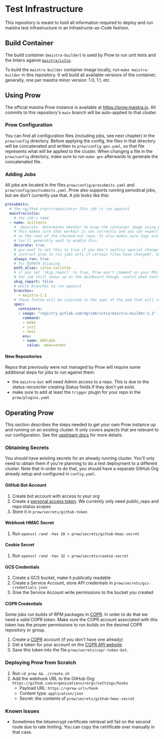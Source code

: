 # Test Infrastructure

This repository is meant to hold all information required to deploy and run maistra test infrastructure in an Infrastructe-as-Code fashion.

## Build Container

The build container (`maistra-builder`) is used by Prow to run unit tests and the linters against [`maistra/istio`](https://github.com/maistra/istio). 

To build the `maistra-builder` container image locally, run `make maistra-builder` in this repository. It will build all available versions of the container; generally, one per maistra minor version: 1.0, 1.1, etc.

## Using Prow

The official maistra Prow instance is available at https://prow.maistra.io. All commits to this repository's `main` branch will be auto-applied to that cluster.

### Prow Configuration

You can find all configuration files (including jobs, see next chapter) in the `prow/config` directory. Before applying the config, the files in that directory will be concatenated and written to `prow/config.gen.yaml`, so that file represents what will be applied to the cluster. When changing a file in the `prow/config` directory, make sure to run `make gen` afterwards to generate the concatenated file. 

### Adding Jobs

All jobs are located in the files `prow/config/presubmits.yaml` and `prow/config/postsubmits.yaml`. Prow also supports running periodical jobs, but we don't currently use that. A job looks like this:

```yaml
presubmits:
  # the <github org>/<repository> this job is run against
  maistra/istio:
    # the job's name
  - name: unittests
    # `decorate` determines whether to wrap the container image using prow's init containers.
    # This makes sure that workdir is set correctly and you can expect to run your commands
    # in the root of the checked-out repo. It also makes sure logs are uploaded to GCS.
    # You'll generally want to enable this.
    decorate: true
    # you want to set this to true if you don't speficy special change patterns (you can
    # instruct prow to run jobs only if certain files have changed). See upstream docs
    always_run: true
    # for GOPATH aliasing
    path_alias: istio.io/istio
    # if you set `skip_report` to true, Prow won't comment on your PRs or add status fields.
    # the job still shows up on the dashboard though. useful when testing
    skip_report: false
    # which branches to run against
    branches:
      - maistra-1.1
    # these fields will be injected in the spec of the pod that will run your test.
    spec:
      containers:
      - image: "registry.gitlab.com/dgrimm/istio/maistra-builder:1.1"
        command:
        - make
        - init
        - test
        env:
        - name: GOFLAGS
          value: -mod=vendor
```

#### New Repositories

Repos that previously were not managed by Prow will require some additional steps for jobs to run against them:

* the `maistra-bot` will need Admin access to a repo. This is due to the status-reconciler creating Status fields if they don't yet exist.
* make sure to add at least the `trigger` plugin for your repo in the `prow/plugins.yaml`


## Operating Prow

This section describes the steps needed to get your own Prow instance up and running on an existing cluster. It only covers aspects that are relevant to our configuration. See the [upstream docs](https://github.com/kubernetes/test-infra/blob/master/prow/getting_started_deploy.md) for more details.

### Obtaining Secrets

You should have existing secrets for an already running cluster. You'll only need to obtain them if you're planning to do a test deployment to a different cluster. Note that in order to do that, you should have a separate GitHub Org already setup and configured in `config.yaml`.

#### GitHub Bot Account

1. Create bot account with access to your org
1. Create a [personal access token](https://github.com/settings/tokens). We currently only need public_repo and repo:status scopes
1. Store it in `prow/secrets/github-token`

#### Webhook HMAC Secret

1. Run `openssl rand -hex 20 > prow/secrets/github-hmac-secret`

#### Cookie Secret

1. Run `openssl rand -hex 32 > prow/secrets/cookie-secret`

#### GCS Credentials

1. Create a GCS bucket, make it publically readable
1. Create a Service Account, store API credentials in `prow/secrets/gcs-credentials.json`
1. Give the Service Account write permissions to the bucket you created

#### COPR Credentials
Some jobs run builds of RPM packages in [COPR](https://copr.fedorainfracloud.org/). In order to do that we need a valid COPR token. Make sure the COPR account associated with this token has the proper permissions to run builds on the desired COPR repository or group.

1. Create a [COPR](https://copr.fedorainfracloud.org/) account (if you don't have one already)
1. Get a token for your account on the [COPR API website](https://copr.fedorainfracloud.org/api/).
1. Save this token into the file `prow/secrets/copr-token-bot`.

### Deploying Prow from Scratch

1. Run `cd prow && ./create.sh`
1. Add the webhook URL to the GitHub Org: `https://github.com/organizations/<org>/settings/hooks`
   - Payload URL: `https://<prow-url>/hook`
   - Content type: `application/json`
   - Secret: the contents of `prow/secrets/github-hmac-secret`

### Known Issues

- Sometimes the letsencrypt certificate retrieval will fail on the second route due to rate limiting. You can copy the certificate over manually in that case.
